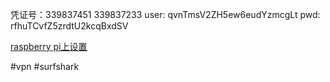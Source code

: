 凭证号：339837451    339837233
user: qvnTmsV2ZH5ew6eudYzmcgLt
pwd: rfhuTCvfZ5zrdtU2kcqBxdSV

[raspberry pi上设置](https://techshielder.com/how-to-set-up-and-use-surfshark-on-raspberry-pi)

#vpn #surfshark